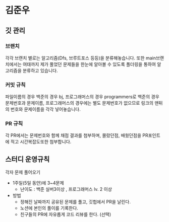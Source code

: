 # 김준우

## 깃 관리

### 브랜치 
각각 브랜치 별로는 알고리즘(Dfs, 브루트포스 등등)을 분류해놓습니다. 
또한 main브랜치에서는 여태까지 제가 풀었던 문제들을 한눈에 알아볼 수 있도록 폴더링을 통하여 알고리즘을 분류하고 있습니다. 

### 커밋 규칙
파일이름의 경우 백준의 경우 bj, 프로그래머스의 경우 programmers로 
백준의 경우 문제번호과 문제이름, 프로그래머스의 경우에는 별도 문제번호가 없으므로 링크의 맨뒤의 번호와 문제이름을 각각 넣어놓습니다. 

### PR 규칙 
각 PR에서는 문제번호와 함께 채점 결과를 첨부하며, 몰랐던점, 배웠던점을 PR포인트에 적고 시간복잡도또한 첨부합니다.

## 스터디 운영규칙 
각자 문제 풀어오기

- 1주일(5일 동안)에 3~4문제
    - 난이도 : 백준 실버3이상 , 프로그래머스 lv. 2 이상
- 방법
    - 정해진 날짜까지 공유된 문제를 풀고, 깃헙에서 PR을 날린다.
    - 노션에 본인의 풀이를 기록한다.
    - 친구들의 PR에 자유롭게 코드 리뷰를 한다. (선택)
